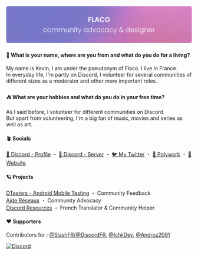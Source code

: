 ![Flaqeau](https://github.com/Flaqeau/Flaqeau/blob/main/readme.png)
---

>
#### 🤔 **What is your name, where are you from and what do you do for a living?**
My name is Kevin, I am under the pseudonym of Flaco. I live in France.
<br/>
In everyday life, I'm partly on Discord, I volunteer for several communities of different sizes as a moderator and other more important roles.

>
#### ⛺ **What are your hobbies and what do you do in your free time?**
As I said before, I volunteer for different communities on Discord.
<br/>
But apart from volunteering, I'm a big fan of music, movies and series as well as art.

>
#### 🪴 Socials
[💭 Discord - Profile](https://discord.com/users/242843345196548097) ・ [💭 Discord - Server](https://discord.gg/JwdFZmm6y2) ・ [🐦 My Twitter](https://twitter.com/Flaqeau) ・ [🪪 Polywork](https://poly.me/flaco) ・ [🔎 Website](https://flaqeau.carrd.co/)

>
#### 🪐 **Projects**
[DTesters - Android Mobile Testing](https://discord.com) ・ Community Feedback
<br/>
[Aide Réseaux](https://discord.gg/reseaux) ・ Community Advocacy
<br/>
[Discord Resources](https://discordresources.com/) ・ French Translator & Community Helper
<br/>

>
#### ❤️ **Supporters**
Contributors for : [@SlashFR/@DiscordFR](https://github.com/discordfr), [@IchiiDev](https://github.com/IchiiDev), [@Androz2091](https://github.com/Androz2091)<br/>

[![Discord](https://lanyard.cnrad.dev/api/242843345196548097)](https://discord.com/users/242843345196548097)
